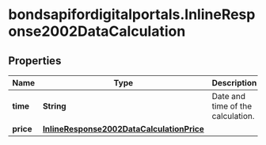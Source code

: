 # bondsapifordigitalportals.InlineResponse2002DataCalculation

## Properties

Name | Type | Description | Notes
------------ | ------------- | ------------- | -------------
**time** | **String** | Date and time of the calculation. | [optional] 
**price** | [**InlineResponse2002DataCalculationPrice**](InlineResponse2002DataCalculationPrice.md) |  | [optional] 


